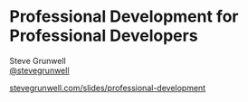 <!-- .slide: data-background="resources/index.jpg" -->

# Professional Development for Professional Developers

Steve Grunwell<br>
[@stevegrunwell](https://twitter.com/stevegrunwell)

[stevegrunwell.com/slides/professional-development](https://stevegrunwell.com/slides/professional-development) <!-- .element: class="slides-link" -->
